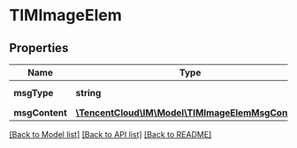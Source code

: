 # TIMImageElem

## Properties
Name | Type | Description | Notes
------------ | ------------- | ------------- | -------------
**msgType** | **string** |  | [default to 'TIMImageElem']
**msgContent** | [**\TencentCloud\IM\Model\TIMImageElemMsgContent**](TIMImageElemMsgContent.md) |  | 

[[Back to Model list]](../README.md#documentation-for-models) [[Back to API list]](../README.md#documentation-for-api-endpoints) [[Back to README]](../README.md)


